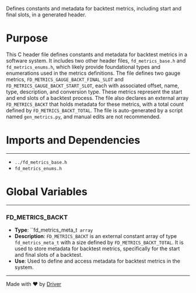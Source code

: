 <!--------------------------------------------------------------------------------->
<!-- IMPORTANT: This file is auto-generated by Driver (https://driver.ai). -------->
<!-- Manual edits may be overwritten on future commits. --------------------------->
<!--------------------------------------------------------------------------------->

Defines constants and metadata for backtest metrics, including start and final slots, in a generated header.

# Purpose
This C header file defines constants and metadata for backtest metrics in a software system. It includes two other header files, `fd_metrics_base.h` and `fd_metrics_enums.h`, which likely provide foundational types and enumerations used in the metrics definitions. The file defines two gauge metrics, `FD_METRICS_GAUGE_BACKT_FINAL_SLOT` and `FD_METRICS_GAUGE_BACKT_START_SLOT`, each with associated offset, name, type, description, and conversion type. These metrics represent the start and end slots of a backtest process. The file also declares an external array `FD_METRICS_BACKT` that holds metadata for these metrics, with a total count defined by `FD_METRICS_BACKT_TOTAL`. The file is auto-generated by a script named `gen_metrics.py`, and manual edits are not recommended.
# Imports and Dependencies

---
- `../fd_metrics_base.h`
- `fd_metrics_enums.h`


# Global Variables

---
### FD\_METRICS\_BACKT
- **Type**: ``fd_metrics_meta_t` array`
- **Description**: `FD_METRICS_BACKT` is an external constant array of type `fd_metrics_meta_t` with a size defined by `FD_METRICS_BACKT_TOTAL`. It is used to store metadata for backtest metrics, specifically for the start and final slots of a backtest.
- **Use**: Used to define and access metadata for backtest metrics in the system.



---
Made with ❤️ by [Driver](https://www.driver.ai/)